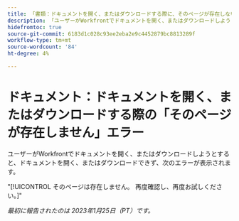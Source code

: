 ```yaml
---
title: 「書類：ドキュメントを開く、またはダウンロードする際に、そのページが存在しないというエラーが発生する」
description: 「ユーザーがWorkfrontでドキュメントを開く、またはダウンロードしようとすると、ドキュメントを開く、またはダウンロードできず、エラーが発生します」
hidefromtoc: true
source-git-commit: 6183d1c028c93ee2eba2e9c4452879bc8813289f
workflow-type: tm+mt
source-wordcount: '84'
ht-degree: 4%

---
```



# ドキュメント：ドキュメントを開く、またはダウンロードする際の「そのページが存在しません」エラー

<!--This article is on the WF and WFP TOC-->

ユーザーがWorkfrontでドキュメントを開く、またはダウンロードしようとすると、ドキュメントを開く、またはダウンロードできず、次のエラーが表示されます。

&quot;[!UICONTROL そのページは存在しません。 再度確認し、再度お試しください。]&quot;

_最初に報告されたのは 2023年1月25日（PT）です。_
